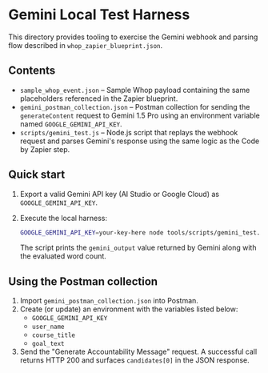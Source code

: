 # Gemini Local Test Harness

This directory provides tooling to exercise the Gemini webhook and parsing flow described in `whop_zapier_blueprint.json`.

## Contents

- `sample_whop_event.json` – Sample Whop payload containing the same placeholders referenced in the Zapier blueprint.
- `gemini_postman_collection.json` – Postman collection for sending the `generateContent` request to Gemini 1.5 Pro using an environment variable named `GOOGLE_GEMINI_API_KEY`.
- `scripts/gemini_test.js` – Node.js script that replays the webhook request and parses Gemini's response using the same logic as the Code by Zapier step.

## Quick start

1. Export a valid Gemini API key (AI Studio or Google Cloud) as `GOOGLE_GEMINI_API_KEY`.
2. Execute the local harness:

   ```bash
   GOOGLE_GEMINI_API_KEY=your-key-here node tools/scripts/gemini_test.js
   ```

   The script prints the `gemini_output` value returned by Gemini along with the evaluated word count.

## Using the Postman collection

1. Import `gemini_postman_collection.json` into Postman.
2. Create (or update) an environment with the variables listed below:
   - `GOOGLE_GEMINI_API_KEY`
   - `user_name`
   - `course_title`
   - `goal_text`
3. Send the "Generate Accountability Message" request. A successful call returns HTTP 200 and surfaces `candidates[0]` in the JSON response.
